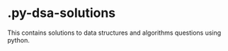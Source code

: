 # .py-dsa-solutions
This contains solutions to data structures and algorithms questions using python.
